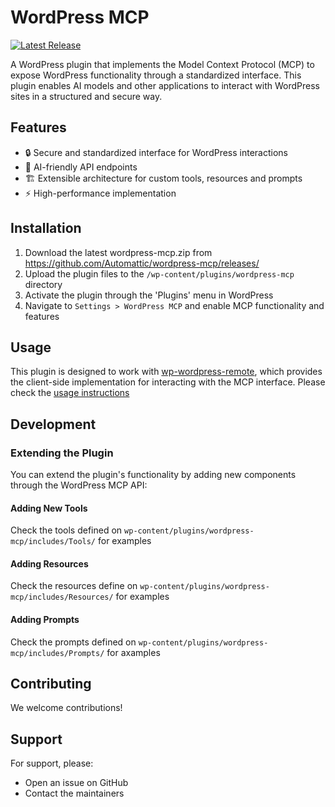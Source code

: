 # WordPress MCP

[![Latest Release](https://img.shields.io/github/v/release/Automattic/wordpress-mcp)](https://github.com/Automattic/wordpress-mcp/releases)

A WordPress plugin that implements the Model Context Protocol (MCP) to expose WordPress functionality through a standardized interface. This plugin enables AI models and other applications to interact with WordPress sites in a structured and secure way.

## Features

-   🔒 Secure and standardized interface for WordPress interactions
-   🤖 AI-friendly API endpoints
-   🏗️ Extensible architecture for custom tools, resources and prompts
-   ⚡ High-performance implementation

## Installation

1. Download the latest wordpress-mcp.zip
   from https://github.com/Automattic/wordpress-mcp/releases/
2. Upload the plugin files to the `/wp-content/plugins/wordpress-mcp` directory
3. Activate the plugin through the 'Plugins' menu in WordPress
4. Navigate to `Settings > WordPress MCP` and enable MCP functionality and features

## Usage

This plugin is designed to work with [wp-wordpress-remote](https://github.com/Automattic/mcp-wordpress-remote), which provides the client-side implementation for interacting with the MCP interface. Please check the [usage instructions](https://github.com/Automattic/mcp-wordpress-remote?tab=readme-ov-file#usage)

## Development

### Extending the Plugin

You can extend the plugin's functionality by adding new components through the WordPress MCP API:

#### Adding New Tools

Check the tools defined on `wp-content/plugins/wordpress-mcp/includes/Tools/` for examples

#### Adding Resources

Check the resources define on `wp-content/plugins/wordpress-mcp/includes/Resources/` for examples

#### Adding Prompts

Check the prompts defined on `wp-content/plugins/wordpress-mcp/includes/Prompts/` for axamples

## Contributing

We welcome contributions!

## Support

For support, please:

-   Open an issue on GitHub
-   Contact the maintainers
